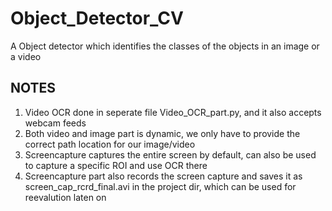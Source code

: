 # Object_Detector_CV
A Object detector which identifies the classes of the objects in an image or a video


## NOTES

1. Video OCR done in seperate file Video_OCR_part.py, and it also accepts webcam feeds
2. Both video and image part is dynamic, we only have to provide the correct path location for our image/video
3. Screencapture captures the entire screen by default, can also be used to capture a specific ROI and use OCR there
4. Screencapture part also records the screen capture and saves it as screen_cap_rcrd_final.avi in the project dir, which can be used for reevalution laten on
